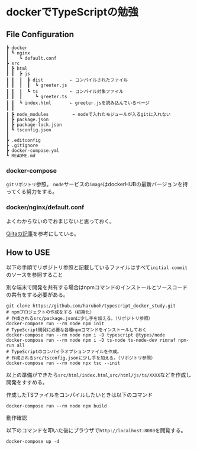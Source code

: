 # dockerでTypeScriptの勉強

## File Configuration

```
┣ docker
┃ ┗ nginx
┃    ┗ default.conf
┣ src
┃ ┣ html
┃ ┃  ┣ js
┃ ┃  ┃  ┣ dist          ← コンパイルされたファイル
┃ ┃  ┃  ┃  ┗ greeter.js
┃ ┃  ┃  ┗ ts            ← コンパイル対象ファイル
┃ ┃  ┃     ┗ greeter.ts
┃ ┃  ┗ index.html       ← greeter.jsを読み込んでいるページ
┃ ┃
┃ ┣ node_modules         ← nodeで入れたモジュールが入るgitに入れない
┃ ┣ package.json
┃ ┣ package-lock.json
┃ ┗ tsconfig.json
┃
┣ .editconfig
┣ .gitignore
┣ docker-compose.yml 
┗ README.md
```

### docker-compose

`gitリポジトリ`参照。
`node`サービスの`image`はdockerHUBの最新バージョンを持ってくる努力をする。

### docker/nginx/default.conf

よくわからないのでおまじないと思っておく。

[Qiitaの記事](https://qiita.com/reflet/items/538753d5dcf3560567a9)を参考にしている。

## How to USE

以下の手順でリポジトリ参照と記載しているファイルはすべて`initial commit`のソースを参照すること

別な端末で開発を共有する場合はnpmコマンドのインストールとソースコードの共有をする必要がある。

```
git clone https://github.com/haruboh/typescript_docker_study.git
# npmプロジェクトの作成をする（初期化）
# 作成されるsrc/package.jsonに少し手を加える。（リポジトリ参照）
docker-compose run --rm node npm init
# TypeScript開発に必要な各種npmコマンドをインストールしておく
docker-compose run --rm node npm i -D typescript @types/node
docker-compose run --rm node npm i -D ts-node ts-node-dev rimraf npm-run all
# TypeScriptのコンパイラオプションファイルを作成。
# 作成されるsrc/tsconfig.jsonに少し手を加える。（リポジトリ参照）
docker-compose run --rm node npx tsc --init
```

以上の準備ができたら`src/html/index.html`,`src/html/js/ts/XXXX`などを作成し開発をすすめる。

作成したTSファイルをコンパイルしたいときは以下のコマンド

```
docker-compose run --rm node npm build
```

動作確認

以下のコマンドを叩いた後にブラウザで`http://localhost:8080`を閲覧する。

```
docker-compose up -d
```
